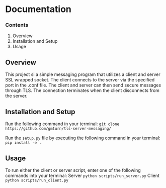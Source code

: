 # Documentation

### Contents
1. Overview
2. Installation and Setup
3. Usage

## Overview
This project si a simple messaging program that utilizes a client and server SSL wrapped socket. The client connects to the server via the specified port in the .conf file. The client and server can then send secure messages through TLS. The connection terminates when the client disconnects from the server.

## Installation and Setup
Run the following command in your terminal:
`git clone https://github.com/gmturn/tls-server-messaging/`

Run the `setup.py` file by executing the following command in your terminal:
`pip install -e .`

## Usage
To run either the client or server script, enter one of the following commands into your terminal:
Server
`python scripts/run_server.py`
Client
`python scripts/run_client.py`
